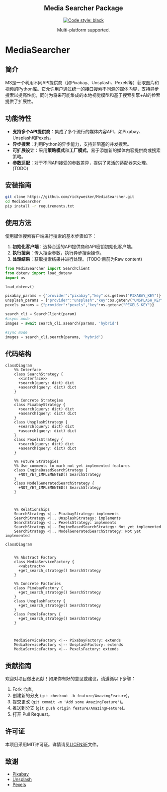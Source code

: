 <h2 align="center">Media Searcher Package</h2>

<p align="center">
<a href="https://github.com/psf/black"><img alt="Code style: black" src="https://img.shields.io/badge/code%20style-black-000000.svg"></a>
</p>
<p align="center">
  Multi-platform supported.
</p>



# MediaSearcher

## 简介

MS是一个利用不同API提供商（如Pixabay、Unsplash、Pexels等）获取图片和视频的Python库。它允许用户通过统一的接口搜索不同源的媒体内容，支持异步搜索以提高性能，同时为将来可能集成的本地视觉模型和基于搜索引擎+AI的检索提供了扩展性。

## 功能特性

- **支持多个API提供商**：集成了多个流行的媒体内容API，如Pixabay、Unsplash和Pexels。
- **异步搜索**：利用Python的异步能力，支持非阻塞的并发搜索。
- **可扩展设计**：采用**策略模式**和**工厂模式**，易于添加新的媒体内容提供商或搜索策略。
- **参数适配**：对于不同API接受的参数差异，提供了灵活的适配器来处理。(TODO)

## 安装指南

```bash
git clone https://github.com/rickywesker/MediaSearcher.git
cd MediaSearcher
pip install -r requirements.txt
```

## 使用方法

使用媒体搜索客户端进行搜索的基本步骤如下：

1. **初始化客户端**：选择合适的API提供商和API密钥初始化客户端。
2. **执行搜索**：传入搜索参数，执行异步搜索操作。
3. **处理结果**：获取搜索结果并进行处理。(TODO:目前为Raw content)

```python
from MediaSearcher import SearchClient
from dotenv import load_dotenv
import os

load_dotenv()

pixabay_params = {"provider":"pixabay","key":os.getenv("PIXABAY_KEY")}
unsplash_params = {"provider":"unsplash","key":os.getenv("UNSPLASH_KEY")}
pexels_params = {"provider":"pexels","key":os.getenv("PEXELS_KEY")}

search_cli = SearchClient(param)
#async mode
images = await search_cli.asearch(params, 'hybrid')

#sync mode
images = search_cli.search(params, 'hybrid')

```

## 代码结构

```mermaid
classDiagram
    %% Interface
    class SearchStrategy {
      <<interface>>
      +search(query: dict) dict
      +asearch(query: dict) dict
    }

    %% Concrete Strategies
    class PixabayStrategy {
      +search(query: dict) dict
      +asearch(query: dict) dict
    }
    class UnsplashStrategy {
      +search(query: dict) dict
      +asearch(query: dict) dict
    }
    class PexelsStrategy {
      +search(query: dict) dict
      +asearch(query: dict) dict
    }

    %% Future Strategies
    %% Use comments to mark not yet implemented features
    class EngineBasedSearchStrategy {
      +NOT_YET_IMPLEMENTED() SearchStrategy
    }
    class ModelGeneratedSearchStrategy {
      +NOT_YET_IMPLEMENTED() SearchStrategy
    }

   

    %% Relationships
    SearchStrategy <|.. PixabayStrategy: implements
    SearchStrategy <|.. UnsplashStrategy: implements
    SearchStrategy <|.. PexelsStrategy: implements
    SearchStrategy <|.. EngineBasedSearchStrategy: Not yet implemented
    SearchStrategy <|.. ModelGeneratedSearchStrategy: Not yet implemented

```

```mermaid
classDiagram
    

    %% Abstract Factory
    class MediaServiceFactory {
      <<abstract>>
      +get_search_strategy() SearchStrategy
    }

    %% Concrete Factories
    class PixabayFactory {
      +get_search_strategy() SearchStrategy
    }
    class UnsplashFactory {
      +get_search_strategy() SearchStrategy
    }
    class PexelsFactory {
      +get_search_strategy() SearchStrategy
    }



    MediaServiceFactory <|-- PixabayFactory: extends
    MediaServiceFactory <|-- UnsplashFactory: extends
    MediaServiceFactory <|-- PexelsFactory: extends

```



## 贡献指南

欢迎对项目做出贡献！如果你有好的意见或建议，请遵循以下步骤：

1. Fork 仓库。
2. 创建新的分支 (`git checkout -b feature/AmazingFeature`)。
3. 提交更改 (`git commit -m 'Add some AmazingFeature'`)。
4. 推送到分支 (`git push origin feature/AmazingFeature`)。
5. 打开 Pull Request。

## 许可证

本项目采用MIT许可证。详情请见[LICENSE](LICENSE)文件。

## 致谢

- [Pixabay](https://pixabay.com/)
- [Unsplash](https://unsplash.com/)
- [Pexels](https://www.pexels.com/)

